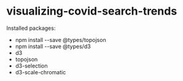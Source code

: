 # visualizing-covid-search-trends

Installed packages:

* npm install --save @types/topojson
* npm install --save @types/d3
* d3
* topojson
* d3-selection
* d3-scale-chromatic
